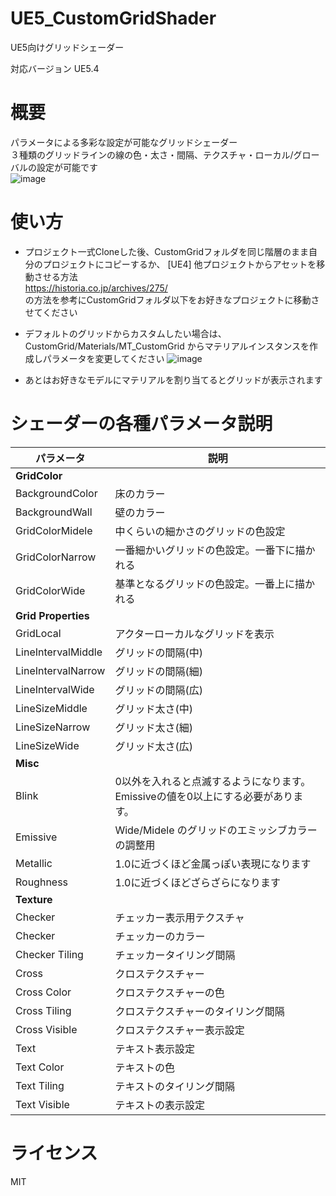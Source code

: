 # UE5_CustomGridShader
UE5向けグリッドシェーダー 

対応バージョン UE5.4

# 概要
パラメータによる多彩な設定が可能なグリッドシェーダー  
３種類のグリッドラインの線の色・太さ・間隔、テクスチャ・ローカル/グローバルの設定が可能です  
![image](https://github.com/user-attachments/assets/e627a7d8-8c18-413a-8a9e-7c57a9bc2f11)

# 使い方

* プロジェクト一式Cloneした後、CustomGridフォルダを同じ階層のまま自分のプロジェクトにコピーするか、
[UE4] 他プロジェクトからアセットを移動させる方法  
https://historia.co.jp/archives/275/  
の方法を参考にCustomGridフォルダ以下をお好きなプロジェクトに移動させてください

* デフォルトのグリッドからカスタムしたい場合は、CustomGrid/Materials/MT_CustomGrid からマテリアルインスタンスを作成しパラメータを変更してください
![image](https://github.com/user-attachments/assets/e8d1f8cf-639f-46ca-8568-3d4e6a21994e)

* あとはお好きなモデルにマテリアルを割り当てるとグリッドが表示されます

# シェーダーの各種パラメータ説明

| パラメータ | 説明 |
| ------------- | ------------- |
| **GridColor** |  |
| BackgroundColor  | 床のカラー  |
| BackgroundWall  | 壁のカラー  |
| GridColorMidele  | 中くらいの細かさのグリッドの色設定 |
| GridColorNarrow  | 一番細かいグリッドの色設定。一番下に描かれる |
| GridColorWide    | 基準となるグリッドの色設定。一番上に描かれる |
| **Grid Properties** |  |
| GridLocal | アクターローカルなグリッドを表示 |
| LineIntervalMiddle  | グリッドの間隔(中)|
| LineIntervalNarrow  | グリッドの間隔(細)|
| LineIntervalWide  | グリッドの間隔(広)|
| LineSizeMiddle  | グリッド太さ(中) |
| LineSizeNarrow  | グリッド太さ(細) |
| LineSizeWide  | グリッド太さ(広) |
| **Misc** |  |
| Blink  | 0以外を入れると点滅するようになります。Emissiveの値を0以上にする必要があります。 |
| Emissive    | Wide/Midele のグリッドのエミッシブカラーの調整用 |
| Metallic  | 1.0に近づくほど金属っぽい表現になります |
| Roughness  | 1.0に近づくほどざらざらになります |
| **Texture** |  |
| Checker  | チェッカー表示用テクスチャ |
| Checker  | チェッカーのカラー |
| Checker Tiling  | チェッカータイリング間隔 |
| Cross  | クロステクスチャー |
| Cross Color  | クロステクスチャーの色 |
| Cross Tiling  | クロステクスチャーのタイリング間隔 |
| Cross Visible  | クロステクスチャー表示設定 |
| Text  | テキスト表示設定 |
| Text Color  | テキストの色 |
| Text Tiling  | テキストのタイリング間隔 |
| Text Visible  | テキストの表示設定 |

# ライセンス

MIT
